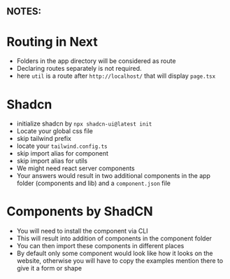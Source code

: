 ## NOTES:

# Routing in Next

- Folders in the app directory will be considered as route
- Declaring routes separately is not required.
- here `util` is a route after `http://localhost/` that will display `page.tsx`

# Shadcn

- initialize shadcn by `npx shadcn-ui@latest init`
- Locate your global css file
- skip tailwind prefix
- locate your `tailwind.config.ts`
- skip import alias for component
- skip import alias for utils
- We might need react server components
- Your answers would result in two additional components in the app folder (components and lib) and a `component.json` file

# Components by ShadCN

- You will need to install the component via CLI
- This will result into addition of components in the component folder
- You can then import these components in different places
- By default only some component would look like how it looks on the website, otherwise you will have to copy the examples mention there to give it a form or shape
